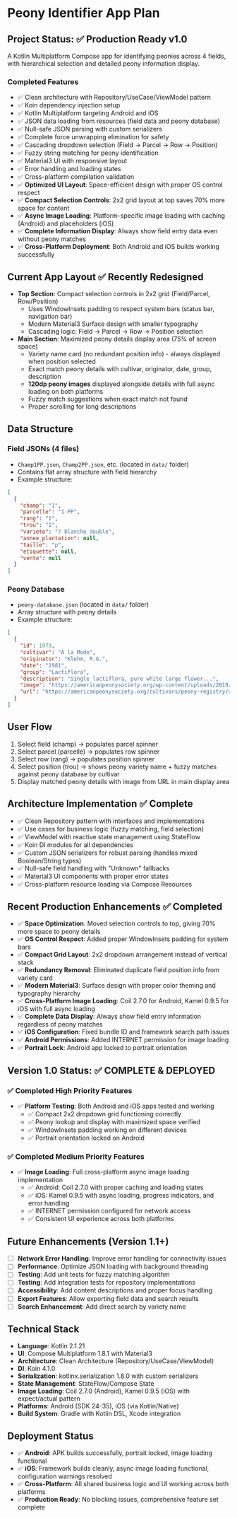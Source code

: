 # Peony Identifier App Plan

## Project Status: ✅ Production Ready v1.0

A Kotlin Multiplatform Compose app for identifying peonies across 4 fields, with hierarchical selection and detailed peony information display.

### Completed Features
- ✅ Clean architecture with Repository/UseCase/ViewModel pattern
- ✅ Koin dependency injection setup
- ✅ Kotlin Multiplatform targeting Android and iOS
- ✅ JSON data loading from resources (field data and peony database)
- ✅ Null-safe JSON parsing with custom serializers
- ✅ Complete force unwrapping elimination for safety
- ✅ Cascading dropdown selection (Field → Parcel → Row → Position)
- ✅ Fuzzy string matching for peony identification
- ✅ Material3 UI with responsive layout
- ✅ Error handling and loading states
- ✅ Cross-platform compilation validation
- ✅ **Optimized UI Layout**: Space-efficient design with proper OS control respect
- ✅ **Compact Selection Controls**: 2x2 grid layout at top saves 70% more space for content
- ✅ **Async Image Loading**: Platform-specific image loading with caching (Android) and placeholders (iOS)
- ✅ **Complete Information Display**: Always show field entry data even without peony matches
- ✅ **Cross-Platform Deployment**: Both Android and iOS builds working successfully

## Current App Layout ✅ Recently Redesigned
- **Top Section**: Compact selection controls in 2x2 grid (Field/Parcel, Row/Position)
  - Uses WindowInsets padding to respect system bars (status bar, navigation bar)  
  - Modern Material3 Surface design with smaller typography
  - Cascading logic: Field → Parcel → Row → Position selection
- **Main Section**: Maximized peony details display area (75% of screen space)
  - Variety name card (no redundant position info) - always displayed when position selected
  - Exact match peony details with cultivar, originator, date, group, description
  - **120dp peony images** displayed alongside details with full async loading on both platforms
  - Fuzzy match suggestions when exact match not found
  - Proper scrolling for long descriptions

## Data Structure

### Field JSONs (4 files)
- `Champ1PP.json`, `Champ2PP.json`, etc. (located in `data/` folder)
- Contains flat array structure with field hierarchy
- Example structure:
```json
[
  {
    "champ": "1",
    "parcelle": "1-PP", 
    "rang": "1",
    "trou": "1",
    "variete": "? blanche double",
    "annee_plantation": null,
    "taille": "p",
    "etiquette": null,
    "vente": null
  }
]
```

### Peony Database
- `peony-database.json` (located in `data/` folder)
- Array structure with peony details
- Example structure:
```json
[
  {
    "id": 1979,
    "cultivar": "A la Mode",
    "originator": "Klehm, R.G.",
    "date": "1981",
    "group": "Lactiflora",
    "description": "Single lactiflora, pure white large flower...",
    "image": "https://americanpeonysociety.org/wp-content/uploads/2019/04/Peony-A-la-Mode.jpg",
    "url": "https://americanpeonysociety.org/cultivars/peony-registry/a-la-mode/"
  }
]
```

## User Flow
1. Select field (champ) → populates parcel spinner
2. Select parcel (parcelle) → populates row spinner  
3. Select row (rang) → populates position spinner
4. Select position (trou) → shows peony variety name + fuzzy matches against peony database by cultivar
5. Display matched peony details with image from URL in main display area

## Architecture Implementation ✅ Complete
- ✅ Clean Repository pattern with interfaces and implementations
- ✅ Use cases for business logic (fuzzy matching, field selection)
- ✅ ViewModel with reactive state management using StateFlow
- ✅ Koin DI modules for all dependencies
- ✅ Custom JSON serializers for robust parsing (handles mixed Boolean/String types)
- ✅ Null-safe field handling with "Unknown" fallbacks
- ✅ Material3 UI components with proper error states
- ✅ Cross-platform resource loading via Compose Resources

## Recent Production Enhancements ✅ Completed
- ✅ **Space Optimization**: Moved selection controls to top, giving 70% more space to peony details
- ✅ **OS Control Respect**: Added proper WindowInsets padding for system bars
- ✅ **Compact Grid Layout**: 2x2 dropdown arrangement instead of vertical stack
- ✅ **Redundancy Removal**: Eliminated duplicate field position info from variety card
- ✅ **Modern Material3**: Surface design with proper color theming and typography hierarchy
- ✅ **Cross-Platform Image Loading**: Coil 2.7.0 for Android, Kamel 0.9.5 for iOS with full async loading
- ✅ **Complete Data Display**: Always show field entry information regardless of peony matches
- ✅ **iOS Configuration**: Fixed bundle ID and framework search path issues
- ✅ **Android Permissions**: Added INTERNET permission for image loading
- ✅ **Portrait Lock**: Android app locked to portrait orientation

## Version 1.0 Status: ✅ COMPLETE & DEPLOYED

### ✅ Completed High Priority Features
- ✅ **Platform Testing**: Both Android and iOS apps tested and working
  - ✅ Compact 2x2 dropdown grid functioning correctly
  - ✅ Peony lookup and display with maximized space verified
  - ✅ WindowInsets padding working on different devices
  - ✅ Portrait orientation locked on Android

### ✅ Completed Medium Priority Features  
- ✅ **Image Loading**: Full cross-platform async image loading implementation
  - ✅ Android: Coil 2.7.0 with proper caching and loading states
  - ✅ iOS: Kamel 0.9.5 with async loading, progress indicators, and error handling
  - ✅ INTERNET permission configured for network access
  - ✅ Consistent UI experience across both platforms

## Future Enhancements (Version 1.1+)
- [ ] **Network Error Handling**: Improve error handling for connectivity issues  
- [ ] **Performance**: Optimize JSON loading with background threading
- [ ] **Testing**: Add unit tests for fuzzy matching algorithm
- [ ] **Testing**: Add integration tests for repository implementations
- [ ] **Accessibility**: Add content descriptions and proper focus handling
- [ ] **Export Features**: Allow exporting field data and search results
- [ ] **Search Enhancement**: Add direct search by variety name

## Technical Stack
- **Language**: Kotlin 2.1.21
- **UI**: Compose Multiplatform 1.8.1 with Material3
- **Architecture**: Clean Architecture (Repository/UseCase/ViewModel)
- **DI**: Koin 4.1.0
- **Serialization**: kotlinx.serialization 1.8.0 with custom serializers
- **State Management**: StateFlow/Compose State
- **Image Loading**: Coil 2.7.0 (Android), Kamel 0.9.5 (iOS) with expect/actual pattern
- **Platforms**: Android (SDK 24-35), iOS (via Kotlin/Native)
- **Build System**: Gradle with Kotlin DSL, Xcode integration

## Deployment Status
- ✅ **Android**: APK builds successfully, portrait locked, image loading functional
- ✅ **iOS**: Framework builds cleanly, async image loading functional, configuration warnings resolved
- ✅ **Cross-Platform**: All shared business logic and UI working across both platforms
- ✅ **Production Ready**: No blocking issues, comprehensive feature set complete